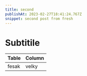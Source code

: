 ```yaml
---
title: second
publishAt: 2023-02-27T18:41:24.767Z
snippet: second post from fresh
---
```


# Subtitile

| Table | Column |
| ----- | ------ |
| fesak | velky  |
